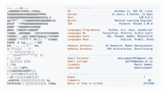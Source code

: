 <picture>
  <source srcset="https://raw.githubusercontent.com/mmazinjameel/mmazinjameel/main/dark_mode.svg?v=1747450882" media="(prefers-color-scheme: dark)">
  <img src="https://raw.githubusercontent.com/mmazinjameel/mmazinjameel/main/light_mode.svg?v=1747450882">
</picture>
